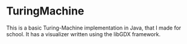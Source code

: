 # TuringMachine

This is a basic Turing-Machine implementation in Java, that I made for school.
It has a visualizer written using the libGDX framework.
